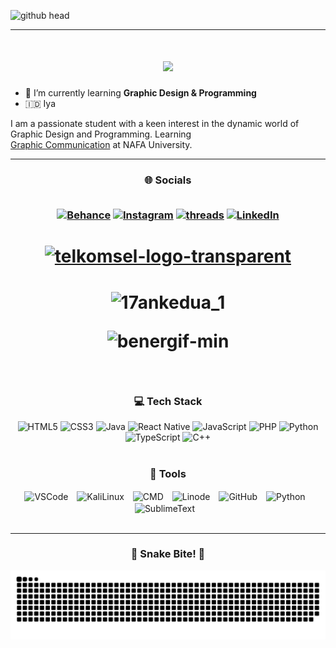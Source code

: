 ![github head](https://github.com/Sulaimannabdul/Sulaimannabdul/assets/151133481/a367fc3a-915c-4712-8ee2-fa04b71ed505)
<hr>

<h1 align="center">
    <img src="https://readme-typing-svg.herokuapp.com/?font=Righteous&size=35&center=true&vCenter=true&width=500&height=70&duration=4000&lines=Hi+There!👋+;+Welcome+to+my+Github!;" />
</h1>

- 🌱 I’m currently learning **Graphic Design & Programming**
- 🇮🇩 Iya


I am a passionate student with a keen interest in the dynamic world of Graphic Design and Programming.
Learning </br>
[Graphic Communication](https://www.nafa.edu.sg/programmes/diploma-in-graphic-communication) at NAFA University.
<hr>

<h3 align="center">  
    🌐 Socials
<br></br>
    
[![Behance](https://img.shields.io/badge/Behance-1769ff?logo=behance&logoColor=white)](https://www.behance.net/SulaimanAbdul) 
[![Instagram](https://img.shields.io/badge/Instagram-%23E4405F.svg?logo=Instagram&logoColor=white)](https://instagram.com/Nabdulaz_) 
[![threads](https://img.shields.io/badge/Threads-000000?logo=Threads&logoColor=white)](https://www.threads.net/@nabdulaz_)
[![LinkedIn](https://img.shields.io/badge/LinkedIn-%230077B5.svg?logo=linkedin&logoColor=white)](https://www.linkedin.com/in/sulaiman-aziz/)

<h1 align="center">

[![telkomsel-logo-transparent](https://github.com/Sulaimannabdul/Sulaimannabdul/assets/151133481/33129c3a-25c5-404a-ad4c-c095f0e3a756)](https://www.telkomsel.com/enterprise/) </h1>

<h1 align="center">
    
![17ankedua_1](https://github.com/Sulaimannabdul/Sulaimannabdul/assets/151133481/eec4979e-b378-4b59-87af-d9e50249d5e1)

![benergif-min](https://github.com/Sulaimannabdul/Sulaimannabdul/assets/151133481/65786ca0-34d5-4575-b238-453a93b92e49) </h1>
<br>

<div align="center">

### 💻 Tech Stack

![HTML5](https://img.shields.io/badge/html5-%23E34F26.svg?style=for-the-badge&logo=html5&logoColor=white) 
![CSS3](https://img.shields.io/badge/css3-%231572B6.svg?style=for-the-badge&logo=css3&logoColor=white) 
![Java](https://img.shields.io/badge/java-%23ED8B00.svg?style=for-the-badge&logo=openjdk&logoColor=white) 
![React Native](https://img.shields.io/badge/react_native-%2320232a.svg?style=for-the-badge&logo=react&logoColor=%2361DAFB)
![JavaScript](https://img.shields.io/badge/javascript-%23323330.svg?style=for-the-badge&logo=javascript&logoColor=%23F7DF1E) 
![PHP](https://img.shields.io/badge/php-%23777BB4.svg?style=for-the-badge&logo=php&logoColor=white) 
![Python](https://img.shields.io/badge/python-3670A0?style=for-the-badge&logo=python&logoColor=ffdd54) 
![TypeScript](https://img.shields.io/badge/typescript-%23007ACC.svg?style=for-the-badge&logo=typescript&logoColor=white)
![C++](https://img.shields.io/badge/c++-%2300599C.svg?style=for-the-badge&logo=c%2B%2B&logoColor=white) 
<br><br>

<div align="center">

### 🧰 Tools

<img align="center" alt="VSCode" width="30px" style="padding-right:10px;" src="https://uxwing.com/wp-content/themes/uxwing/download/brands-and-social-media/visual-studio-code-icon.png" />
<img align="center" alt="KaliLinux" width="30px" style="padding-right:10px;" src="https://seeklogo.com/images/K/kali-linux-logo-AED181186E-seeklogo.com.png" />
<img align="center" alt="CMD" width="30px" style="padding-right:10px;" src="https://help.apple.com/assets/63FFD63D71728623E706DB4F/63FFD63E71728623E706DB56/en_GB/d94aa1c4979b25e9ffbda97fcbae219a.png" />
<img align="center" alt="Linode" width="26px" style="padding-right:10px;" src="https://seeklogo.com/images/L/linode-logo-0B22204438-seeklogo.com.png" />
<img align="center" alt="GitHub" width="30px" style="padding-right:10px;" src="https://cdn.iconscout.com/icon/free/png-512/free-github-159-721954.png?f=webp&w=512" />
<img align="center" alt="Python" width="30px" style="padding-right:10px;" src="https://cdn.jsdelivr.net/gh/devicons/devicon/icons/python/python-plain.svg" />
<img align="center" alt="SublimeText" width="30px" style="padding-right:10px;" src="https://seeklogo.com/images/S/sublime-text-logo-C2736A0B50-seeklogo.com.png" />
</div>
</br>

<hr>

<div align="center">
    
### 🐍 Snake Bite! 🐍
  <img alt="snake eating my contributions" src="https://raw.githubusercontent.com/salesp07/salesp07/output/github-contribution-grid-snake.svg" />
  
  <br/><br/><br/>
</div>
